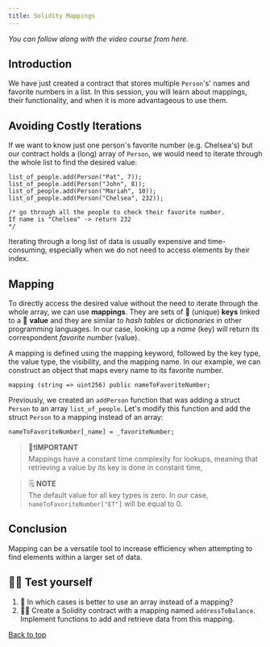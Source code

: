 ```yaml
---
title: Solidity Mappings
---
```


_You can follow along with the video course from here._

<a name="top"></a>

## Introduction
We have just created a contract that stores multiple `Person`'s' names and favorite numbers in a list. In this session, you will learn about mappings, their functionality, and when it is more advantageous to use them.

## Avoiding Costly Iterations
If we want to know just one person's favorite number (e.g. Chelsea's) but our contract holds a (long) array of `Person`, we would need to iterate through the whole list to find the desired value:

```solidity
list_of_people.add(Person("Pat", 7));
list_of_people.add(Person("John", 8));
list_of_people.add(Person("Mariah", 10));
list_of_people.add(Person("Chelsea", 232));

/* go through all the people to check their favorite number.
If name is "Chelsea" -> return 232
*/
```

Iterating through a long list of data is usually expensive and time-consuming, especially when we do not need to access elements by their index.

## Mapping
To directly access the desired value without the need to iterate through the whole array, we can use **mappings**. They are sets of 🔑 (unique) **keys** linked to a 🍱 **value** and they are similar to _hash tables_ or _dictionaries_ in other programming languages. In our case, looking up a _name_ (key) will return its correspondent _favorite number_ (value).

A mapping is defined using the mapping keyword, followed by the key type, the value type, the visibility, and the mapping name. In our example, we can construct an object that maps every name to its favorite number.

```solidity
mapping (string => uint256) public nameToFavoriteNumber;
```

Previously, we created an `addPerson` function that was adding a struct `Person` to an array `list_of_people`. Let's modify this function and add the struct `Person` to a mapping instead of an array:

```solidity
nameToFavoriteNumber[_name] = _favoriteNumber;
```

> 👀❗**IMPORTANT** <br>
Mappings have a constant time complexity for lookups, meaning that retrieving a value by its key is done in constant time,

> 🗒️ **NOTE** <br>
The default value for all key types is zero. In our case, `nameToFavoriteNumber["ET"]` will be equal to 0.

## Conclusion

Mapping can be a versatile tool to increase efficiency when attempting to find elements within a larger set of data.

## 🧑‍💻 Test yourself
1. 📕 In which cases is better to use an array instead of a mapping?
2. 🧑‍💻 Create a Solidity contract with a mapping named `addressToBalance`. Implement functions to add and retrieve data from this mapping.

[Back to top](#top)
